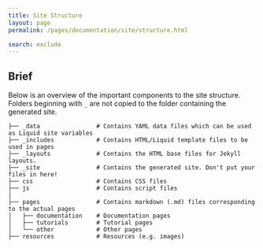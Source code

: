 ```yaml
---
title: Site Structure
layout: page
permalink: /pages/documentation/site/structure.html

search: exclude
---
```



## Brief

Below is an overview of the important components to the site structure. Folders beginning with
`_` are not copied to the folder containing the generated site.

```
├── _data                # Contains YAML data files which can be used as Liquid site variables
├── _includes            # Contains HTML/Liquid template files to be used in pages
├── _layouts             # Contains the HTML base files for Jekyll layouts.
├── _site                # Contains the generated site. Don't put your files in here!
├── css                  # Contains CSS files
├── js                   # Contains script files
| 
├── pages                # Contains markdown (.md) files corresponding to the actual pages
│   ├── documentation    # Documentation pages
│   ├── tutorials        # Tutorial pages
│   └── other            # Other pages
├── resources            # Resources (e.g. images)
```


